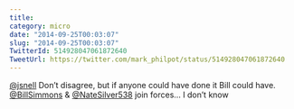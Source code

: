 ```yaml
---
title: 
category: micro
date: "2014-09-25T00:03:07"
slug: "2014-09-25T00:03:07"
TwitterId: 514928047061872640
TweetUrl: https://twitter.com/mark_philpot/status/514928047061872640
---
```


[@jsnell](https://twitter.com/jsnell) Don’t disagree, but if anyone could have
done it Bill could have. [@BillSimmons](https://twitter.com/BillSimmons) &amp;
[@NateSilver538](https://twitter.com/NateSilver538) join forces… I don’t know
